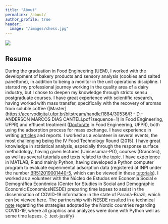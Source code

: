 ```yaml
---
title: "About"
permalink: /about/
author_profile: true
header:
  image: "/images/chess.jpg"
---
```


<img src="{{ site.url }}{{ site.baseurl }}/images/photo-eu.jpg">


## Resume

During the graduation in Food Engineering (UEM), I worked with the development of bakery products and sensory analysis (cookies and salted panettone), in addition to being a monitor in the unit operations discipline. I started my professional journey working in the quality area of a dairy industry, but I chose to deepen my knowledge through stricto sensu postgraduate courses. I have great experience with scientific research, having worked with mass transfer, specifically with the recovery of aromas from soluble coffee ([Master](https://acervodigital.ufpr.br/bitstream/handle/1884/30536/R - D - ANDERSON MARCOS DIAS CANTELI.pdf?sequence=1) in Food Engineering, UFPR) and effluent treatment ([Doctorate](https://acervodigital.ufpr.br/handle/1884/58189) in Food Engineering, UFPR), both using the adsorption process for mass exchange. I have experience in writing [articles](http://bit.ly/artigos_Canteli) and reports. I worked as a volunteer in several events, the most challenging being the IV Food Technology Round (2015). I have great knowledge in statistical analysis, especially through the response surface methodology, having given lectures (Unicesumar-PG), courses (Granotec), as well as several [tutorials](http://bit.ly/tutoriais_anderson) and [texts](https://bit.ly/pca_python) related to the topic. I have experience in MATLAB, R and mainly Python, having developed a Python computer program to evaluate experimental adsorption data (registered at INPI under the number [BR512019001440-5](https://gru.inpi.gov.br/pePI/servlet/ProgramaServletController?Action=detail&CodPedido=26470&SearchParameter=), which can be viewed in these [tutorials](https://youtu.be/N1elHsV4L1o)). I worked as a volunteer with the Núcleo de Estudos em Economia Social e Demográfica Econômica (Center for Studies in Social and Demographic Economic EconomicsNESDE) preparing time lapses to assist in the dissemination of COVID-19 information in the state of Paraná-Brazil, which can be viewed [here](https://www.youtube.com/channel/UCdIQUuHawTgP_CspKZNnlow). The partnership with NESDE resulted in a [technical note](https://mfr.de-1.osf.io/render?url=https://osf.io/d539f/?direct%26mode=render%26action=download%26mode=render) regarding the strategies adopted by the Nordic countries regarding COVID-19, where all graphics and analyzes were done with Python well as some time lapses.
{: .text-justify}

